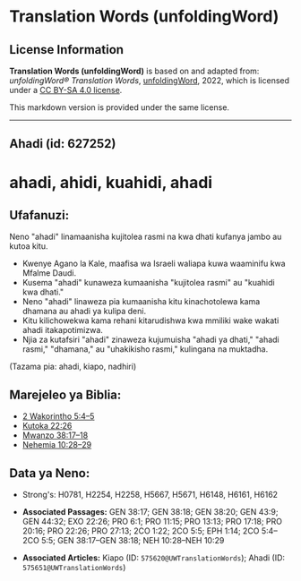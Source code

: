 # Translation Words (unfoldingWord)

## License Information

**Translation Words (unfoldingWord)** is based on and adapted from: _unfoldingWord® Translation Words_, [unfoldingWord](https://unfoldingword.org/utw), 2022, which is licensed under a [CC BY-SA 4.0 license](https://creativecommons.org/licenses/by-sa/4.0/legalcode.en).

This markdown version is provided under the same license.



--------------------------------

## Ahadi (id: 627252)

ahadi, ahidi, kuahidi, ahadi
============================

Ufafanuzi:
----------

Neno "ahadi" linamaanisha kujitolea rasmi na kwa dhati kufanya jambo au kutoa kitu.

* Kwenye Agano la Kale, maafisa wa Israeli waliapa kuwa waaminifu kwa Mfalme Daudi.
* Kusema "ahadi" kunaweza kumaanisha "kujitolea rasmi" au "kuahidi kwa dhati."
* Neno "ahadi" linaweza pia kumaanisha kitu kinachotolewa kama dhamana au ahadi ya kulipa deni.
* Kitu kilichowekwa kama rehani kitarudishwa kwa mmiliki wake wakati ahadi itakapotimizwa.
* Njia za kutafsiri "ahadi" zinaweza kujumuisha "ahadi ya dhati," "ahadi rasmi," "dhamana," au "uhakikisho rasmi," kulingana na muktadha.

(Tazama pia: ahadi, kiapo, nadhiri)

Marejeleo ya Biblia:
--------------------

* [2 Wakorintho 5:4–5](https://ref.ly/2Cor5:4-2Cor5:5)
* [Kutoka 22:26](https://ref.ly/Exod22:26)
* [Mwanzo 38:17–18](https://ref.ly/Gen38:17-Gen38:18)
* [Nehemia 10:28–29](https://ref.ly/Neh10:28-Neh10:29)

Data ya Neno:
-------------

* Strong's: H0781, H2254, H2258, H5667, H5671, H6148, H6161, H6162

* **Associated Passages:** GEN 38:17; GEN 38:18; GEN 38:20; GEN 43:9; GEN 44:32; EXO 22:26; PRO 6:1; PRO 11:15; PRO 13:13; PRO 17:18; PRO 20:16; PRO 22:26; PRO 27:13; 2CO 1:22; 2CO 5:5; EPH 1:14; 2CO 5:4–2CO 5:5; GEN 38:17–GEN 38:18; NEH 10:28–NEH 10:29
* **Associated Articles:** Kiapo (ID: `575620@UWTranslationWords`); Ahadi (ID: `575651@UWTranslationWords`)

